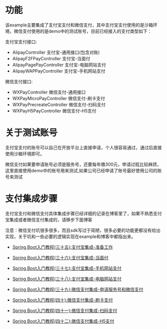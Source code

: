 # 功能
该example主要集成了支付宝支付和微信支付，其中支付宝支付使用的是沙箱环境，微信支付使用的是demo中的测试账号，目前已经接入的支付类型如下：


支付宝支付接口:

- AlipayController 支付宝-通用接口(包含对账)
- AlipayF2FPayController 支付宝-当面付
- AlipayPagePayController 支付宝-电脑网站支付
- AlipayWAPPayController 支付宝-手机网站支付

微信支付接口:

- WXPayController 微信支付-通用接口
- WXPayMicroPayController 微信支付-刷卡支付
- WXPayPrecreateController 微信支付-扫码支付
- WXPayH5PayController 微信支付-H5支付


# 关于测试账号
支付宝支付的账号可以自己在开放平台上直接申请，个人很容易通过，通过后直接使用沙箱环境即可。

微信支付如果要申请账号必须是服务号，还要每年缴300元，申请过程比较麻烦，这里直接使用demo中的账号用来测试,如果公司已经申请了账号最好使用公司的账号来测试


# 支付集成步骤
支付宝支付和微信支付具体集成步骤已经详细的记录在博客里了，如果不熟悉支付宝集成或者微信支付集成的，请移步下面博客

注意：微信支付坑很多很多，而且sdk写过于简陋，很多必要的功能更都没有给出实现，关于坑和一些必要的逻辑实现在example和博客中都指出来。 

- [Spring Boot入门教程(三十五):支付宝集成-准备工作](https://blog.csdn.net/vbirdbest/article/details/80635194)

- [Spring Boot入门教程(三十六):支付宝集成-当面付](https://blog.csdn.net/vbirdbest/article/details/80655716)
- [Spring Boot入门教程(三十七):支付宝集成-手机网站支付](https://blog.csdn.net/vbirdbest/article/details/80684460)
- [Spring Boot入门教程(三十八):支付宝集成-电脑网站支付](https://blog.csdn.net/vbirdbest/article/details/80696690)
- [Spring Boot入门教程(三十九):微信支付集成-申请服务号和微信支付](https://blog.csdn.net/vbirdbest/article/details/80717905)
- [Spring Boot入门教程(四十):微信支付集成-刷卡支付](https://blog.csdn.net/vbirdbest/article/details/80720138)
- [Spring Boot入门教程(四十一):微信支付集成-扫码支付](https://blog.csdn.net/vbirdbest/article/details/80723991)
- [Spring Boot入门教程(四十二):微信支付集成-H5支付](https://blog.csdn.net/vbirdbest/article/details/80726616)


